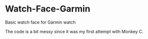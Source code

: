 # Watch-Face-Garmin


Basic watch face for Garmin watch

The code is a bit messy since it was my first attempt with Monkey C. 
